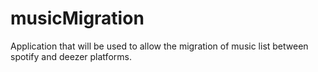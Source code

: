 # musicMigration
Application that will be used to allow the migration of music list between spotify and deezer platforms.
